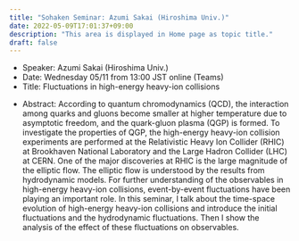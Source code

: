 ```yaml
---
title: "Sohaken Seminar: Azumi Sakai (Hiroshima Univ.)"
date: 2022-05-09T17:01:37+09:00
description: "This area is displayed in Home page as topic title."
draft: false
---
```

<!-- This area up to !--more-- is displayed in Home page as summary. -->

- Speaker:
Azumi Sakai (Hiroshima Univ.)
- Date:
Wednesday 05/11 from 13:00 JST online (Teams)
- Title:
Fluctuations in high-energy heavy-ion collisions

<!--more-->

- Abstract:
According to quantum chromodynamics (QCD), the interaction among quarks and gluons become smaller at higher temperature due to asymptotic freedom, and the quark-gluon plasma (QGP) is formed.
To investigate the properties of QGP, the high-energy heavy-ion collision experiments are performed at the Relativistic Heavy Ion Collider (RHIC) at Brookhaven National Laboratory and the Large Hadron Collider (LHC) at CERN.
One of the major discoveries at RHIC is the large magnitude of the elliptic flow.
The elliptic flow is understood by the results from hydrodynamic models.
For further understanding of the observables in high-energy heavy-ion collisions, event-by-event fluctuations have been playing an important role.
In this seminar, I talk about the time-space evolution of high-energy heavy-ion collisions and introduce the initial fluctuations and the hydrodynamic fluctuations.
Then I show the analysis of the effect of these fluctuations on observables.
